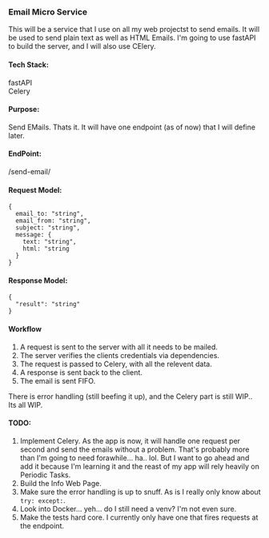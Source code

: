 ### Email Micro Service

This will be a service that I use on all my web projectst to send emails. It will be used
to send plain text as well as HTML Emails. I'm going to use fastAPI to build the server, and I will also use CElery.

#### Tech Stack:
fastAPI<br>
Celery

#### Purpose:
Send EMails. Thats it. It will have one endpoint (as of now) that I will define later. 

#### EndPoint:
/send-email/

#### Request Model:

```
{
  email_to: "string",
  email_from: "string",
  subject: "string",
  message: {
    text: "string",
    html: "string
  }
}
```
#### Response Model:

```
{
  "result": "string"
}
```
#### Workflow

1. A request is sent to the server with all it needs to be mailed.
2. The server verifies the clients credentials via dependencies.
3. The request is passed to Celery, with all the relevent data.
4. A response is sent back to the client.
5. The email is sent FIFO.

There is error handling (still beefing it up), and the Celery part is still WIP.. Its all WIP.

#### TODO:
1. Implement Celery. As the app is now, it will handle one request per second and send the emails
   without a problem. That's probably more than I'm going to need forawhile... ha.. lol. But I want
   to go ahead and add it because I'm learning it and the reast of my app will rely heavily on Periodic
   Tasks.
2. Build the Info Web Page.
3. Make sure the error handling is up to snuff. As is I really only know about `try: except:`. 
4. Look into Docker... yeh... do I still need a venv? I'm not even sure.
5. Make the tests hard core. I currently only have one that fires requests at the endpoint.
